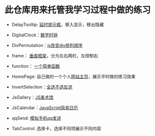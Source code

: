 # 此仓库用来托管我学习过程中做的练习

- DelayTooltip: [延时提示框](http://byalice.github.io/DailyPractice/DelayTooltip/1.html)，移入显示，移出隐藏

- DigitalClock：[数字时钟](http://byalice.github.io/DailyPractice/DigitalClock/index.html)

- DivPermutation：[js改变div排列顺序](http://byalice.github.io/DailyPractice/DivPermutation/1.html)

- frame： [垂直框架](http://byalice.github.io/DailyPractice/frame/index.html)，分为左右两栏，左控制右

- function： [一个简单函数](http://byalice.github.io/DailyPractice/function/1.html)

- HomePage: 自己做的一个个人[网站主页](http://www.senyu.website/)，展示平时做的练习效果

- InvertSelection：[全选不选反选](http://byalice.github.io/DailyPractice/InvertSelection/1.html)

- JsGallery：[JS美术馆](http://byalice.github.io/DailyPractice/JsGallery/1.html)

- JsCalendar：[JavaScript简易日历](http://www.senyu.website/js/4/1.html)

- qqSend: [模拟手机qq发送](http://www.senyu.website/js/3/1.html)

- TabControl: 选择卡，选择不同项展示不同内容
